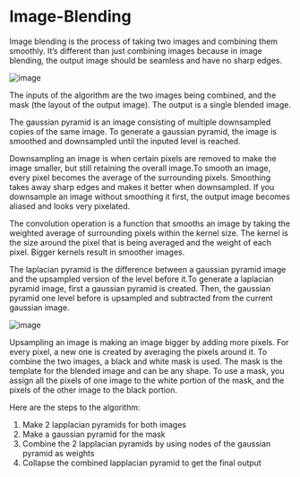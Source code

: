 # Image-Blending

Image blending is the process of taking two images and combining them smoothly. It’s different than just combining images because in image blending, the output image should be seamless and have no sharp edges.

![image](https://user-images.githubusercontent.com/84482670/172959789-8e835903-7293-4642-97fd-14e68ccbf1d6.png)



The inputs of the algorithm are the two images being combined, and the mask (the layout of the output image). The output is a single blended image. 


The gaussian pyramid is an image consisting of multiple downsampled copies of the same image. To generate a gaussian pyramid, the image is smoothed and downsampled until the inputed level is reached.





Downsampling an image is when certain pixels are removed to make the image smaller, but still retaining the overall image.To smooth an image, every pixel becomes the average of the surrounding pixels. Smoothing takes away sharp edges and makes it better when downsampled. If you downsample an image without smoothing it first, the output image becomes aliased and looks very pixelated. 


The convolution operation is a function that smooths an image by taking the weighted average of surrounding pixels within the kernel size. The kernel is the size around the pixel that is being averaged and the weight of each pixel. Bigger kernels result in smoother images.



The laplacian pyramid is the difference between a gaussian pyramid image and the upsampled version of the level before it.To generate a laplacian pyramid image, first a gaussian pyramid is created. Then, the gaussian pyramid one level before is upsampled and subtracted from the current gaussian image. 


![image](https://user-images.githubusercontent.com/84482670/172959819-e2fb46a2-94ff-419b-912f-8a13d41fd5b7.png)



Upsampling an image is making an image bigger by adding more pixels. For every pixel, a new one is created by averaging the pixels around it. To combine  the two images, a black and white mask is used. The mask is the template for the blended image and can be any shape. To use a mask, you assign all the pixels of one image to the white portion of the mask, and the pixels of the other image to the black portion.


Here are the steps to the algorithm:
1. Make 2 lapplacian pyramids for both images
2. Make a gaussian pyramid for the mask
3. Combine the 2 lapplacian pyramids by using nodes of the gaussian pyramid as weights
4. Collapse the combined lapplacian pyramid to get the final output
